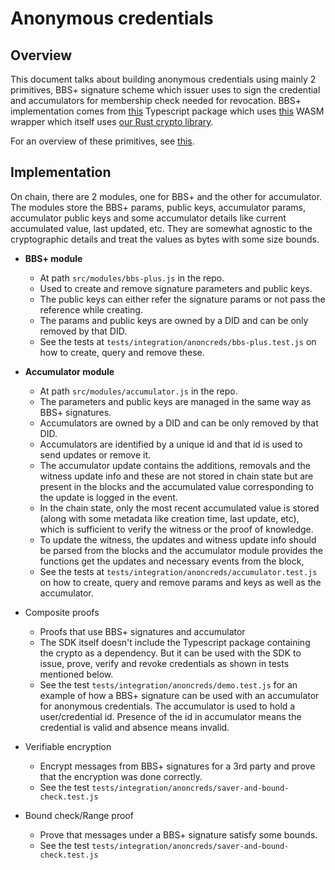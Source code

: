 # Anonymous credentials

## Overview

This document talks about building anonymous credentials using mainly 2 primitives, BBS+ signature scheme which issuer uses to sign the
credential and accumulators for membership check needed for revocation. BBS+ implementation comes from [this](https://github.com/docknetwork/crypto-wasm-ts/)
Typescript package which uses [this](https://github.com/docknetwork/crypto-wasm) WASM wrapper which itself uses [our Rust crypto library](https://github.com/docknetwork/crypto).

For an overview of these primitives, see [this](https://github.com/docknetwork/crypto-wasm#overview).

## Implementation

On chain, there are 2 modules, one for BBS+ and the other for accumulator. The modules store the BBS+ params, public keys, accumulator params,
accumulator public keys and some accumulator details like current accumulated value, last updated, etc. They are somewhat agnostic
to the cryptographic details and treat the values as bytes with some size bounds.

- **BBS+ module**
  - At path `src/modules/bbs-plus.js` in the repo.
  - Used to create and remove signature parameters and public keys.
  - The public keys can either refer the signature params or not pass the reference while creating.
  - The params and public keys are owned by a DID and can be only removed by that DID.
  - See the tests at `tests/integration/anoncreds/bbs-plus.test.js` on how to create, query and remove these.

- **Accumulator module**
  - At path `src/modules/accumulator.js` in the repo.
  - The parameters and public keys are managed in the same way as BBS+ signatures.
  - Accumulators are owned by a DID and can be only removed by that DID.
  - Accumulators are identified by a unique id and that id is used to send updates or remove it.
  - The accumulator update contains the additions, removals and the witness update info and these are not stored in chain
    state but are present in the blocks and the accumulated value corresponding to the update is logged in the event.
  - In the chain state, only the most recent accumulated value is stored (along with some metadata like creation time,
    last update, etc), which is sufficient to verify the witness or the proof of knowledge.
  - To update the witness, the updates and witness update info should be parsed from the blocks and the accumulator module provides
    the functions get the updates and necessary events from the block,
  - See the tests at `tests/integration/anoncreds/accumulator.test.js` on how to create, query and remove params and keys as well as
    the accumulator.

- Composite proofs
  - Proofs that use BBS+ signatures and accumulator
  - The SDK itself doesn't include the Typescript package containing the crypto as a dependency. But it can be used with the SDK to issue, prove,
    verify and revoke credentials as shown in tests mentioned below.
  - See the test `tests/integration/anoncreds/demo.test.js` for an example of how a BBS+ signature can be used with an
    accumulator for anonymous credentials. The accumulator is used to hold a user/credential id. Presence of the id in accumulator
    means the credential is valid and absence means invalid.

- Verifiable encryption
  - Encrypt messages from BBS+ signatures for a 3rd party and prove that the encryption was done correctly.
  - See the test `tests/integration/anoncreds/saver-and-bound-check.test.js`

- Bound check/Range proof
  - Prove that messages under a BBS+ signature satisfy some bounds.
  - See the test `tests/integration/anoncreds/saver-and-bound-check.test.js`
